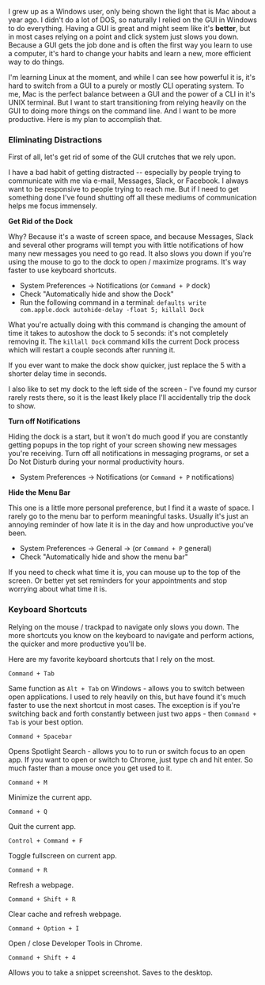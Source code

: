 I grew up as a Windows user, only being shown the light that is Mac about a year ago.  I didn't do a lot of DOS, so naturally I relied on the GUI in Windows to do everything.  Having a GUI is great and might seem like it's **better**, but in most cases relying on a point and click system just slows you down.  Because a GUI gets the job done and is often the first way you learn to use a computer, it's hard to change your habits and learn a new, more efficient way to do things.

I'm learning Linux at the moment, and while I can see how powerful it is, it's hard to switch from a GUI to a purely or mostly CLI operating system.  To me, Mac is the perfect balance between a GUI and the power of a CLI in it's UNIX terminal.  But I want to start transitioning from relying heavily on the GUI to doing more things on the command line.  And I want to be more productive.  Here is my plan to accomplish that.

### Eliminating Distractions

First of all, let's get rid of some of the GUI crutches that we rely upon.

I have a bad habit of getting distracted -- especially by people trying to communicate with me via e-mail, Messages, Slack, or Facebook.  I always want to be responsive to people trying to reach me.  But if I need to get something done I've found shutting off all these mediums of communication helps me focus immensely.

**Get Rid of the Dock**

Why?  Because it's a waste of screen space, and because Messages, Slack and several other programs will tempt you with little notifications of how many new messages you need to go read.  It also slows you down if you're using the mouse to go to the dock to open / maximize programs.  It's way faster to use keyboard shortcuts.

- System Preferences -> Notifications (or `Command + P` dock)
- Check "Automatically hide and show the Dock"
- Run the following command in a terminal: `defaults write com.apple.dock autohide-delay -float 5; killall Dock`

What you're actually doing with this command is changing the amount of time it takes to autoshow the dock to 5 seconds: it's not completely removing it.  The `killall Dock` command kills the current Dock process which will restart a couple seconds after running it.

If you ever want to make the dock show quicker, just replace the 5 with a shorter delay time in seconds.

I also like to set my dock to the left side of the screen - I've found my cursor rarely rests there, so it is the least likely place I'll accidentally trip the dock to show.

**Turn off Notifications**

Hiding the dock is a start, but it won't do much good if you are constantly getting popups in the top right of your screen showing new messages you're receiving.  Turn off all notifications in messaging programs, or set a Do Not Disturb during your normal productivity hours.

- System Preferences -> Notifications (or `Command + P` notifications)

**Hide the Menu Bar**

This one is a little more personal preference, but I find it a waste of space.  I rarely go to the menu bar to perform meaningful tasks.  Usually it's just an annoying reminder of how late it is in the day and how unproductive you've been.

- System Preferences -> General -> (or `Command + P` general)
- Check "Automatically hide and show the menu bar"

If you need to check what time it is, you can mouse up to the top of the screen.  Or better yet set reminders for your appointments and stop worrying about what time it is.

### Keyboard Shortcuts

Relying on the mouse / trackpad to navigate only slows you down.  The more shortcuts you know on the keyboard to navigate and perform actions, the quicker and more productive you'll be.

Here are my favorite keyboard shortcuts that I rely on the most.

`Command + Tab`

Same function as `Alt + Tab` on Windows - allows you to switch between open applications.  I used to rely heavily on this, but have found it's much faster to use the next shortcut in most cases.  The exception is if you're switching back and forth constantly between just two apps - then `Command + Tab` is your best option.

`Command + Spacebar`

Opens Spotlight Search - allows you to to run or switch focus to an open app.  If you want to open or switch to Chrome, just type ch and hit enter.  So much faster than a mouse once you get used to it.

`Command + M`

Minimize the current app.

`Command + Q`

Quit the current app.

`Control + Command + F`

Toggle fullscreen on current app.

`Command + R`

Refresh a webpage.

`Command + Shift + R`

Clear cache and refresh webpage.

`Command + Option + I`

Open / close Developer Tools in Chrome.

`Command + Shift + 4`

Allows you to take a snippet screenshot.  Saves to the desktop.